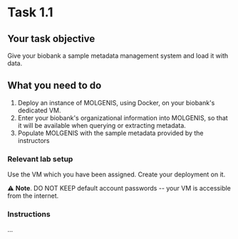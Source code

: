 # Task 1.1

## Your task objective

Give your biobank a sample metadata management system and load it with data.

## What you need to do

1. Deploy an instance of MOLGENIS, using Docker, on your biobank's dedicated VM.
2. Enter your biobank's organizational information into MOLGENIS, so that it will be available when querying or extracting metadata.
3. Populate MOLGENIS with the sample metadata provided by the instructors


### Relevant lab setup

Use the VM which you have been assigned.  Create your deployment on it.

⚠️ **Note**. DO NOT KEEP default account passwords -- your VM is accessible from the internet.

### Instructions

...

